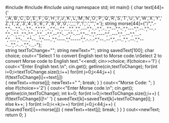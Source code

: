 #include <iostream>
#include <fstream>
#include <string>
using namespace std;
int main()
{
	char text[44]={' ','A','B','C','D','E','F','G','H','I','J','K','L','M','N','O','P','Q','R','S','T','U','V','W','X','Y','Z','1','2','3','4','5','6','7','8','9','0','.',',','?','!',':','"','='};
	string morse[44]={"/",".-","-...","-.-.","-..",".","..-.","--.","....","..",".---","-.-",".-..","--","-.","---",".--.","--.-",".-.","...","-","..-","...-",".--","-..-","-.--","--..",".----","..---","...--","....-",".....","-....","--...","---..","----.","-----",".-.-.-","--..--","..--..","..--.","---...",".-..-.","-...-"};	
	string textToChange="";
	string newText="";
	string savedText[100];
	char choice;
	cout<<"Select 1 to convert English text to Morse code.\nSelect 2 to convert Morse code to English text."<<endl;
	cin>>choice;
	if(choice=='1')
	{
		cout<<"Enter English text.\n";
		cin.get();
		getline(cin,textToChange);
		for(int i=0;i<textToChange.size();i++)
			for(int j=0;j<44;j++)
			{
				if(textToChange[i]==text[j])	
				{
					newText+=morse[j];
					newText+=" ";
					break;
				}
			}
		cout<<"Morse Code: ";
	}
	else if(choice=='2')
	{
		cout<<"Enter Morse code.\n";
		cin.get();
		getline(cin,textToChange);
		int k=0;
		for(int i=0;i<textToChange.size();i++)
			{
				if(textToChange[i]!=' ')
				{
					savedText[k]=savedText[k]+textToChange[i];
				}
				else
					k++;
			}
		for(int i=0;i<=k;i++)
			for(int j=0;j<44;j++)
			{
				if(savedText[i]==morse[j])
				{
					newText+=text[j];
					break;
				}
			}
	}
	cout<<newText;
	return 0;
}	
